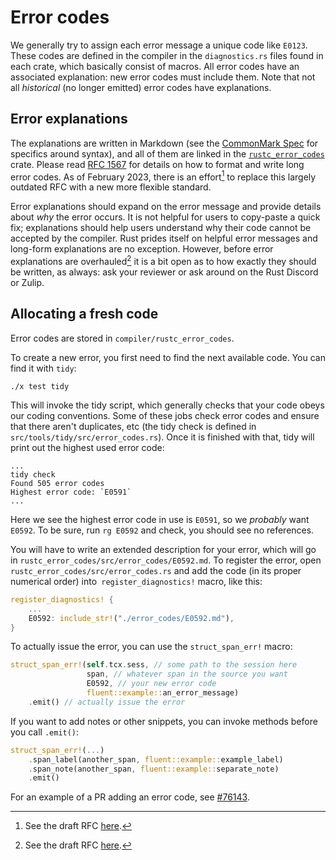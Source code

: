 # Error codes
We generally try to assign each error message a unique code like `E0123`. These
codes are defined in the compiler in the `diagnostics.rs` files found in each
crate, which basically consist of macros. All error codes have an associated
explanation: new error codes must include them. Note that not all _historical_
(no longer emitted) error codes have explanations.

## Error explanations

The explanations are written in Markdown (see the [CommonMark Spec] for
specifics around syntax), and all of them are linked in the [`rustc_error_codes`]
crate. Please read [RFC 1567] for details on how to format and write long error
codes. As of <!-- date-check --> February 2023, there is an
effort[^new-explanations] to replace this largely outdated RFC with a new more
flexible standard.

Error explanations should expand on the error message and provide details about
_why_ the error occurs. It is not helpful for users to copy-paste a quick fix;
explanations should help users understand why their code cannot be accepted by
the compiler. Rust prides itself on helpful error messages and long-form
explanations are no exception. However, before error explanations are
overhauled[^new-explanations] it is a bit open as to how exactly they should be
written, as always: ask your reviewer or ask around on the Rust Discord or Zulip.

[^new-explanations]: See the draft RFC [here][new-explanations-rfc].

[`rustc_error_codes`]: https://doc.rust-lang.org/nightly/nightly-rustc/rustc_error_codes/error_codes/index.html
[CommonMark Spec]: https://spec.commonmark.org/current/
[RFC 1567]: https://github.com/rust-lang/rfcs/blob/master/text/1567-long-error-codes-explanation-normalization.md
[new-explanations-rfc]: https://github.com/rust-lang/rfcs/pull/3370

## Allocating a fresh code

Error codes are stored in `compiler/rustc_error_codes`.

To create a new error, you first need to find the next available
code. You can find it with `tidy`:

```
./x test tidy
```

This will invoke the tidy script, which generally checks that your code obeys
our coding conventions. Some of these jobs check error codes and ensure that
there aren't duplicates, etc (the tidy check is defined in
`src/tools/tidy/src/error_codes.rs`). Once it is finished with that, tidy will
print out the highest used error code:

```
...
tidy check
Found 505 error codes
Highest error code: `E0591`
...
```

Here we see the highest error code in use is `E0591`, so we _probably_ want
`E0592`. To be sure, run `rg E0592` and check, you should see no references.

You will have to write an extended description for your error,
which will go in `rustc_error_codes/src/error_codes/E0592.md`.
To register the error, open `rustc_error_codes/src/error_codes.rs` and add the
code (in its proper numerical order) into` register_diagnostics!` macro, like
this:

```rust
register_diagnostics! {
    ...
    E0592: include_str!("./error_codes/E0592.md"),
}
```

To actually issue the error, you can use the `struct_span_err!` macro:

```rust
struct_span_err!(self.tcx.sess, // some path to the session here
                 span, // whatever span in the source you want
                 E0592, // your new error code
                 fluent::example::an_error_message)
    .emit() // actually issue the error
```

If you want to add notes or other snippets, you can invoke methods before you
call `.emit()`:

```rust
struct_span_err!(...)
    .span_label(another_span, fluent::example::example_label)
    .span_note(another_span, fluent::example::separate_note)
    .emit()
```

For an example of a PR adding an error code, see [#76143].

[#76143]: https://github.com/rust-lang/rust/pull/76143
